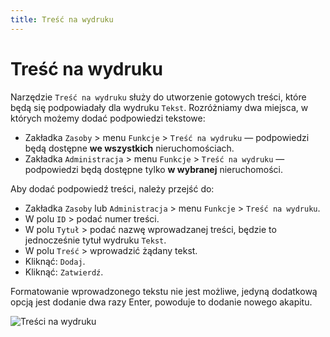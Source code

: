 ```yaml
---
title: Treść na wydruku
---
```


# Treść na wydruku

Narzędzie `Treść na wydruku` służy do utworzenie gotowych treści, które będą się podpowiadały dla wydruku `Tekst`. Rozróżniamy dwa miejsca, w których możemy dodać podpowiedzi tekstowe:

- Zakładka `Zasoby` > menu `Funkcje` > `Treść na wydruku` — podpowiedzi będą dostępne **we wszystkich** nieruchomościach.
- Zakładka `Administracja` > menu `Funkcje` > `Treść na wydruku` — podpowiedzi będą dostępne tylko **w wybranej** nieruchomości.

Aby dodać podpowiedź treści, należy przejść do:

- Zakładka `Zasoby` lub `Administracja` > menu `Funkcje` > `Treść na wydruku`.
- W polu `ID` > podać numer treści.
- W polu `Tytuł` > podać nazwę wprowadzanej treści, będzie to jednocześnie tytuł wydruku `Tekst`.
- W polu `Treść` > wprowadzić żądany tekst.
- Kliknąć: `Dodaj`.
- Kliknąć: `Zatwierdź`.

Formatowanie wprowadzonego tekstu nie jest możliwe, jedyną dodatkową opcją jest dodanie dwa razy Enter, powoduje to dodanie nowego akapitu.

![Treści na wydruku](trescinawydruku.gif)